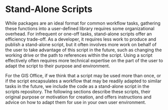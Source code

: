 # Stand-Alone Scripts

While packages are an ideal format for common workflow tasks, gathering these functions into a user-defined library requires some organizational overhead. For infrequent or one-off tasks, stand-alone scripts offer an efficiency trade-off. As a developer, it requires less work to produce and publish a stand-alone script, but it often involves more work on behalf of the user to take advantage of this script in the future, such as changing the working drive or the path to references within the script. Using a script effectively often requires more technical expertise on the part of the user to adapt the script to their purpose and environment.

For the GIS Office, if we think that a script may be used more than once, or if the script encapsulates a workflow that may be readily adapted to similar tasks in the future, we include the code as a stand-alone script in the scripts repository. The following sections describe these scripts, their original purpose or motivation for creation, and offers instructions and advice on how to adapt them for use in your own user environment.
